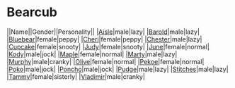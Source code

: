 # Bearcub

||Name||Gender||Personality||
|[Aisle](github.com/lindsaygelle/animalcrossing/villager/bearcub/aisle)|male|lazy|
|[Barold](github.com/lindsaygelle/animalcrossing/villager/bearcub/barold)|male|lazy|
|[Bluebear](github.com/lindsaygelle/animalcrossing/villager/bearcub/bluebear)|female|peppy|
|[Cheri](github.com/lindsaygelle/animalcrossing/villager/bearcub/cheri)|female|peppy|
|[Chester](github.com/lindsaygelle/animalcrossing/villager/bearcub/chester)|male|lazy|
|[Cupcake](github.com/lindsaygelle/animalcrossing/villager/bearcub/cupcake)|female|snooty|
|[Judy](github.com/lindsaygelle/animalcrossing/villager/bearcub/judy)|female|snooty|
|[June](github.com/lindsaygelle/animalcrossing/villager/bearcub/june)|female|normal|
|[Kody](github.com/lindsaygelle/animalcrossing/villager/bearcub/kody)|male|jock|
|[Maple](github.com/lindsaygelle/animalcrossing/villager/bearcub/maple)|female|normal|
|[Marty](github.com/lindsaygelle/animalcrossing/villager/bearcub/marty)|male|lazy|
|[Murphy](github.com/lindsaygelle/animalcrossing/villager/bearcub/murphy)|male|cranky|
|[Olive](github.com/lindsaygelle/animalcrossing/villager/bearcub/olive)|female|normal|
|[Pekoe](github.com/lindsaygelle/animalcrossing/villager/bearcub/pekoe)|female|normal|
|[Poko](github.com/lindsaygelle/animalcrossing/villager/bearcub/poko)|male|jock|
|[Poncho](github.com/lindsaygelle/animalcrossing/villager/bearcub/poncho)|male|jock|
|[Pudge](github.com/lindsaygelle/animalcrossing/villager/bearcub/pudge)|male|lazy|
|[Stitches](github.com/lindsaygelle/animalcrossing/villager/bearcub/stitches)|male|lazy|
|[Tammy](github.com/lindsaygelle/animalcrossing/villager/bearcub/tammy)|female|sisterly|
|[Vladimir](github.com/lindsaygelle/animalcrossing/villager/bearcub/vladimir)|male|cranky|
